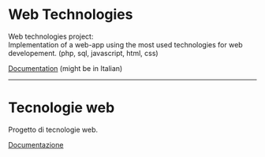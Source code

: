 # Web Technologies

Web technologies project:  
Implementation of a web-app using the most used technologies for web developement. (php, sql, javascript, html, css)

[Documentation]() (might be in Italian)

---

# Tecnologie web

Progetto di tecnologie web.

[Documentazione]()
